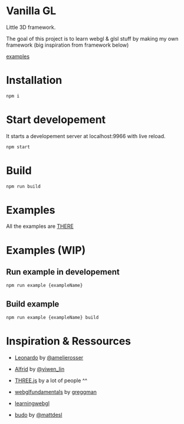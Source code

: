 # Vanilla GL

Little 3D framework.

The goal of this project is to learn webgl & glsl stuff by making my own framework (big inspiration from framework below)


[examples](https://jojo.ninja/vanillagl/examples/)

# Installation
```bash
npm i
```

# Start developement

It starts a developement server at localhost:9966 with live reload.

```bash
npm start
```

# Build

```bash
npm run build
```

# Examples

All the examples are [THERE](https://jojo.ninja/vanillagl/examples/)


# Examples (WIP)

## Run example in developement
```bash
npm run example {exampleName}
```

## Build example
```bash
npm run example {exampleName} build
```


# Inspiration & Ressources

*  [Leonardo](https://github.com/amelierosser/leonardo/) by [@amelierosser](https://twitter.com/ixviii_io?lang=en)

*  [Alfrid](https://github.com/yiwenl/Alfrid) by [@yiwen_lin](https://twitter.com/yiwen_lin?lang=en)

*  [THREE.js](https://github.com/mrdoob/three.js/) by a lot of people ^^

* [webglfundamentals](https://webglfundamentals.org/) by [greggman](https://github.com/greggman)

* [learningwebgl](http://learningwebgl.com/blog/?page_id=1217)

* [budo](https://github.com/mattdesl/budo) by [@mattdesl](https://twitter.com/mattdesl?lang=en)

